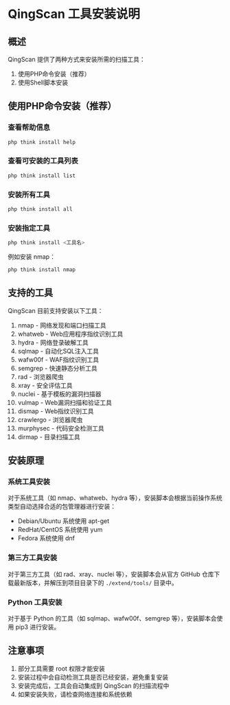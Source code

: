 # QingScan 工具安装说明

## 概述

QingScan 提供了两种方式来安装所需的扫描工具：
1. 使用PHP命令安装（推荐）
2. 使用Shell脚本安装

## 使用PHP命令安装（推荐）

### 查看帮助信息

```bash
php think install help
```

### 查看可安装的工具列表

```bash
php think install list
```

### 安装所有工具

```bash
php think install all
```

### 安装指定工具

```bash
php think install <工具名>
```

例如安装 nmap：
```bash
php think install nmap
```
 

## 支持的工具

QingScan 目前支持安装以下工具：

1. nmap       - 网络发现和端口扫描工具
2. whatweb    - Web应用程序指纹识别工具
3. hydra      - 网络登录破解工具
4. sqlmap     - 自动化SQL注入工具
5. wafw00f    - WAF指纹识别工具
6. semgrep    - 快速静态分析工具
7. rad        - 浏览器爬虫
8. xray       - 安全评估工具
9. nuclei     - 基于模板的漏洞扫描器
10. vulmap    - Web漏洞扫描和验证工具
11. dismap    - Web指纹识别工具
12. crawlergo - 浏览器爬虫
13. murphysec - 代码安全检测工具
14. dirmap    - 目录扫描工具

## 安装原理

### 系统工具安装

对于系统工具（如 nmap、whatweb、hydra 等），安装脚本会根据当前操作系统类型自动选择合适的包管理器进行安装：
- Debian/Ubuntu 系统使用 apt-get
- RedHat/CentOS 系统使用 yum
- Fedora 系统使用 dnf

### 第三方工具安装

对于第三方工具（如 rad、xray、nuclei 等），安装脚本会从官方 GitHub 仓库下载最新版本，并解压到项目目录下的 `./extend/tools/` 目录中。

### Python 工具安装

对于基于 Python 的工具（如 sqlmap、wafw00f、semgrep 等），安装脚本会使用 pip3 进行安装。

## 注意事项

1. 部分工具需要 root 权限才能安装
2. 安装过程中会自动检测工具是否已经安装，避免重复安装
3. 安装完成后，工具会自动集成到 QingScan 的扫描流程中
4. 如果安装失败，请检查网络连接和系统依赖